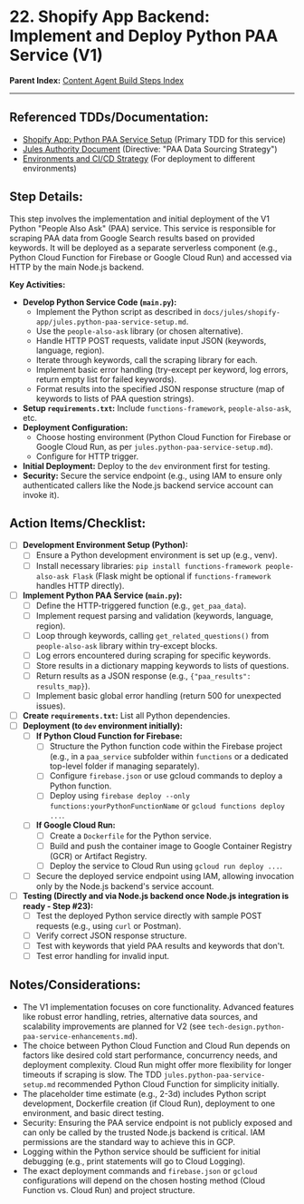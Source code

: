 # 22. Shopify App Backend: Implement and Deploy Python PAA Service (V1)

**Parent Index:** [Content Agent Build Steps Index](index.md)

---

## Referenced TDDs/Documentation:
*   [Shopify App: Python PAA Service Setup](../../jules/shopify-app/jules.python-paa-service-setup.md) (Primary TDD for this service)
*   [Jules Authority Document](../../jules.authority.md) (Directive: "PAA Data Sourcing Strategy")
*   [Environments and CI/CD Strategy](../../jules/environments-and-cicd-strategy.md) (For deployment to different environments)

## Step Details:
This step involves the implementation and initial deployment of the V1 Python "People Also Ask" (PAA) service. This service is responsible for scraping PAA data from Google Search results based on provided keywords. It will be deployed as a separate serverless component (e.g., Python Cloud Function for Firebase or Google Cloud Run) and accessed via HTTP by the main Node.js backend.

**Key Activities:**
*   **Develop Python Service Code (`main.py`):**
    *   Implement the Python script as described in `docs/jules/shopify-app/jules.python-paa-service-setup.md`.
    *   Use the `people-also-ask` library (or chosen alternative).
    *   Handle HTTP POST requests, validate input JSON (keywords, language, region).
    *   Iterate through keywords, call the scraping library for each.
    *   Implement basic error handling (try-except per keyword, log errors, return empty list for failed keywords).
    *   Format results into the specified JSON response structure (map of keywords to lists of PAA question strings).
*   **Setup `requirements.txt`:** Include `functions-framework`, `people-also-ask`, etc.
*   **Deployment Configuration:**
    *   Choose hosting environment (Python Cloud Function for Firebase or Google Cloud Run, as per `jules.python-paa-service-setup.md`).
    *   Configure for HTTP trigger.
*   **Initial Deployment:** Deploy to the `dev` environment first for testing.
*   **Security:** Secure the service endpoint (e.g., using IAM to ensure only authenticated callers like the Node.js backend service account can invoke it).

## Action Items/Checklist:
- [ ] **Development Environment Setup (Python):**
    - [ ] Ensure a Python development environment is set up (e.g., venv).
    - [ ] Install necessary libraries: `pip install functions-framework people-also-ask Flask` (Flask might be optional if `functions-framework` handles HTTP directly).
- [ ] **Implement Python PAA Service (`main.py`):**
    - [ ] Define the HTTP-triggered function (e.g., `get_paa_data`).
    - [ ] Implement request parsing and validation (keywords, language, region).
    - [ ] Loop through keywords, calling `get_related_questions()` from `people-also-ask` library within try-except blocks.
    - [ ] Log errors encountered during scraping for specific keywords.
    - [ ] Store results in a dictionary mapping keywords to lists of questions.
    - [ ] Return results as a JSON response (e.g., `{"paa_results": results_map}`).
    - [ ] Implement basic global error handling (return 500 for unexpected issues).
- [ ] **Create `requirements.txt`:** List all Python dependencies.
- [ ] **Deployment (to `dev` environment initially):**
    - [ ] **If Python Cloud Function for Firebase:**
        - [ ] Structure the Python function code within the Firebase project (e.g., in a `paa_service` subfolder within `functions` or a dedicated top-level folder if managing separately).
        - [ ] Configure `firebase.json` or use gcloud commands to deploy a Python function.
        - [ ] Deploy using `firebase deploy --only functions:yourPythonFunctionName` or `gcloud functions deploy ...`.
    - [ ] **If Google Cloud Run:**
        - [ ] Create a `Dockerfile` for the Python service.
        - [ ] Build and push the container image to Google Container Registry (GCR) or Artifact Registry.
        - [ ] Deploy the service to Cloud Run using `gcloud run deploy ...`.
    - [ ] Secure the deployed service endpoint using IAM, allowing invocation only by the Node.js backend's service account.
- [ ] **Testing (Directly and via Node.js backend once Node.js integration is ready - Step #23):**
    - [ ] Test the deployed Python service directly with sample POST requests (e.g., using `curl` or Postman).
    - [ ] Verify correct JSON response structure.
    - [ ] Test with keywords that yield PAA results and keywords that don't.
    - [ ] Test error handling for invalid input.

## Notes/Considerations:
*   The V1 implementation focuses on core functionality. Advanced features like robust error handling, retries, alternative data sources, and scalability improvements are planned for V2 (see `tech-design.python-paa-service-enhancements.md`).
*   The choice between Python Cloud Function and Cloud Run depends on factors like desired cold start performance, concurrency needs, and deployment complexity. Cloud Run might offer more flexibility for longer timeouts if scraping is slow. The TDD `jules.python-paa-service-setup.md` recommended Python Cloud Function for simplicity initially.
*   The placeholder time estimate (e.g., 2-3d) includes Python script development, Dockerfile creation (if Cloud Run), deployment to one environment, and basic direct testing.
*   Security: Ensuring the PAA service endpoint is not publicly exposed and can only be called by the trusted Node.js backend is critical. IAM permissions are the standard way to achieve this in GCP.
*   Logging within the Python service should be sufficient for initial debugging (e.g., print statements will go to Cloud Logging).
*   The exact deployment commands and `firebase.json` or `gcloud` configurations will depend on the chosen hosting method (Cloud Function vs. Cloud Run) and project structure.
